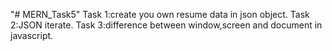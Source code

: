"# MERN_Task5" 
Task 1:create you own resume data in json object.
Task 2:JSON iterate.
Task 3:difference between window,screen and document in javascript.
